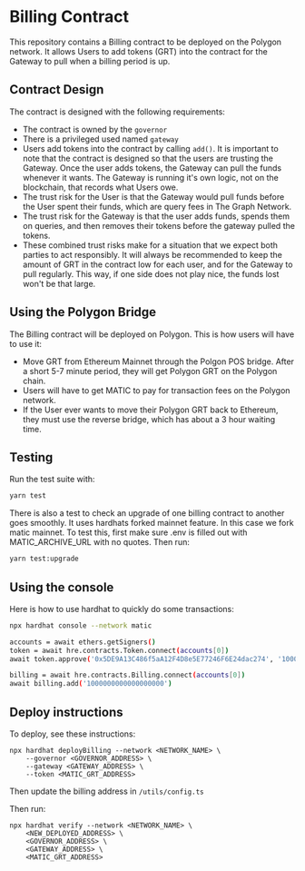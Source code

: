 # Billing Contract

This repository contains a Billing contract to be deployed on the Polygon
network. It allows Users to add tokens (GRT) into the contract for the Gateway to pull when
a billing period is up.

## Contract Design

The contract is designed with the following requirements:

- The contract is owned by the `governor`
- There is a privileged used named `gateway`
- Users add tokens into the contract by calling `add()`. It is important to note that the contract
is designed so that the users are trusting the Gateway. Once the user adds tokens, the Gateway can
pull the funds whenever it wants. The Gateway is running it's own logic, not on the blockchain, that
records what Users owe.
- The trust risk for the User is that the Gateway would pull funds before the User spent their funds, which are query fees in The Graph Network.
- The trust risk for the Gateway is that the user adds funds, spends them on queries, and then
removes their tokens before the gateway pulled the tokens. 
- These combined trust risks make for a situation that we expect both parties to act responsibly. 
It will always be recommended to keep the amount of GRT in the contract low for each user, and for
the Gateway to pull regularly. This way, if one side does not play nice, the funds lost won't be
that large. 

## Using the Polygon Bridge

The Billing contract will be deployed on Polygon. This is how users will have to use it:

- Move GRT from Ethereum Mainnet through the Polgon POS bridge. After a short 5-7 minute period, they
will get Polygon GRT on the Polygon chain.
- Users will have to get MATIC to pay for transaction fees on the Polygon network.
- If the User ever wants to move their Polygon GRT back to Ethereum, they must use the reverse bridge,
which has about a 3 hour waiting time.

## Testing
Run the test suite with:
```bash
yarn test
```

There is also a test to check an upgrade of one billing contract to another goes smoothly. It uses
hardhats forked mainnet feature. In this case we fork matic mainnet. To test this, first make
sure .env is filled out with MATIC_ARCHIVE_URL with no quotes. Then run:
```bash
yarn test:upgrade
```

## Using the console
Here is how to use hardhat to quickly do some transactions:

```bash
npx hardhat console --network matic

accounts = await ethers.getSigners()
token = await hre.contracts.Token.connect(accounts[0])
await token.approve('0x5DE9A13C486f5aA12F4D8e5E77246F6E24dac274', '1000000000000000000000')

billing = await hre.contracts.Billing.connect(accounts[0])
await billing.add('1000000000000000000')
```

## Deploy instructions
To deploy, see these instructions:

```
npx hardhat deployBilling --network <NETWORK_NAME> \
    --governor <GOVERNOR_ADDRESS> \
    --gateway <GATEWAY_ADDRESS> \
    --token <MATIC_GRT_ADDRESS> 
```

Then update the billing address in `/utils/config.ts`

Then run:

```
npx hardhat verify --network <NETWORK_NAME> \
    <NEW_DEPLOYED_ADDRESS> \
    <GOVERNOR_ADDRESS> \
    <GATEWAY_ADDRESS> \
    <MATIC_GRT_ADDRESS>
```


